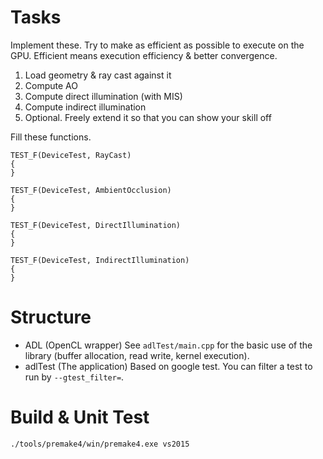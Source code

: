 # Tasks

Implement these. Try to make as efficient as possible to execute on the GPU. Efficient means execution efficiency & better convergence. 

1. Load geometry & ray cast against it
2. Compute AO
3. Compute direct illumination (with MIS)
4. Compute indirect illumination
5. Optional. Freely extend it so that you can show your skill off

Fill these functions. 
```
TEST_F(DeviceTest, RayCast)
{
}

TEST_F(DeviceTest, AmbientOcclusion)
{
}

TEST_F(DeviceTest, DirectIllumination)
{
}

TEST_F(DeviceTest, IndirectIllumination)
{
}
```

# Structure

- ADL (OpenCL wrapper)
	See `adlTest/main.cpp` for the basic use of the library (buffer allocation, read write, kernel execution). 
- adlTest (The application)
	Based on google test. You can filter a test to run by `--gtest_filter=`. 

# Build & Unit Test

```
./tools/premake4/win/premake4.exe vs2015
```


